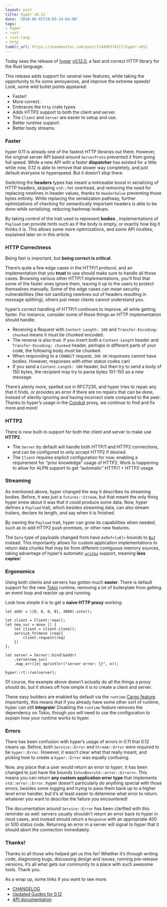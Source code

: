 ```yaml
---
layout: post
title: hyper v0.12
date: '2018-06-01T19:03:14-04:00'
tags:
- hyper
- rust
- rust-lang
- http
tumblr_url: https://seanmonstar.com/post/174480374517/hyper-v012
---
```

Today sees the release of [hyper](https://hyper.rs) [v0.12.0](https://github.com/hyperium/hyper/releases/tag/v0.12.0), a fast and correct HTTP library for the Rust language.

This release adds support for several new features, while taking the opportunity to fix some annoyances, and improve the extreme speeds! Look, some wild bullet points appeared:

- Faster!
- More correct.
- Embraces the `http` crate types.
- Adds HTTP2 support to both the client and server.
- The `Client` and `Server` are easier to setup and use.
- Better runtime support.
- Better body streams.

### Faster

hyper 0.11 is already one of the fastest HTTP libraries out there. However, the original server API based around `ServerProto` prevented it from going full speed. While a new API with a faster **dispatcher** has existed for a little while now, 0.12 is able to remove that slower way completely, and just default everyone to hyperspeed. But it doesn’t stop there.

Switching the **headers** types has meant a noticeable boost in serializing of HTTP headers, skipping `std::fmt` overhead, and removing the need for replacing newlines in header values, thanks to `HeaderValue` preventing those bytes entirely. While replacing the serialization pathway, further optimizations of checking for semantically important headers is able to be done _while serializing_, reducing hashmap lookups.

By taking control of the trait used to represent **bodies** , implementations of `Payload` can provide hints such as if the body is empty, or exactly how big it thinks it is. This allows some more optimizations, and some API niceties, explained later on in this article.

### HTTP Correctness

Being fast is important, but **being correct is critical**.

There’s quite a few edge cases in the HTTP/1 protocol, and an implementation that you **trust** to use should make sure to handle all those cases. Browsing various other HTTP/1 implementations, you’ll find that some of the faster ones ignore them, leaving it up to the users to protect themselves manually. Some of the edge cases can mean security vulnerabilities (like not sanitizing newlines out of headers resulting in message splitting), others just mean clients cannot understand you.

hyper’s correct handling of HTTP/1 continues to improve, all while getting faster. For instance, consider some of these things an HTTP implementation should handle:

- Receiving a Request with `Content-Length: 100` and `Transfer-Encoding: chunked` means it _must_ be chunked encoded.
- The reverse is also true: if you insert both a `Content-Length` header and `Transfer-Encoding: chunked` header, perhaps in different parts of your code, the following body _must_ be chunked.
- When responding to a `CONNECT` request, `200 OK` responses cannot have bodies. However, responses with other status codes can!
- If you send a `Content-Length: 100` header, but then try to send a body of 150 bytes, the recipient may try to parse bytes 101-150 as a new message.

There’s plenty more, spelled out in RFC7230, and hyper tries to repair any that it finds, or provides an error if there are no repairs that can be done, instead of silently ignoring and having incorrect state compared to the peer. Thanks to hyper’s usage in the [Conduit](https://conduit.io) proxy, we continue to find and fix more and more!

### HTTP2

There is now built-in support for both the client and server to make use **HTTP2**.

- The `Server` by default will handle both HTTP/1 and HTTP2 connections, and can be configured to only accept HTTP2 if desired.
- The `Client` requires explicit configuration for now, enabling a requirement for “prior knowledge” usage of HTTP2. Work is happening to allow for ALPN support to get “automatic” HTTP/1 + HTTP2 usage.

### Streaming

As mentioned above, hyper changed the way it describes its streaming bodies. Before, it was just a `futures::Stream`, but that meant the only thing hyper knew about it was that it could produce some data. Now, hyper defines a `Payload` trait, which besides streaming data, can also stream trailers, declare its length, and say when it is finished.

By owning the `Payload` trait, hyper can grow its capabilities when needed, such as to add HTTP2 push promises, or other new features.

The `Data` type of payloads changed from have `AsRef<[u8]>` bounds to [`Buf`](https://docs.rs/bytes/0.4.*/bytes/buf/trait.Buf.html) instead. This importantly allows for custom application implementations to return data chunks that may be from different contiguous memory sources, taking advantage of hyper’s automatic [`writev`](https://en.wikipedia.org/wiki/Vectored_I/O) support, meaning **less copies**!

### Ergonomics

Using both clients and servers has gotten much **easier**. There is default support for the new [Tokio](https://tokio.rs) runtime, removing a lot of boilerplate from getting an event loop and reactor up and running.

Look how simple it is to get a **naive HTTP proxy** working:

    let addr = ([0, 0, 0, 0], 3000).into();
    
    let client = Client::new();
    let new_svc = move || {
        let client = client.clone();
        service_fn(move |req|{
            client.request(req)
        })
    };
    
    let server = Server::bind(&addr)
        .serve(new_svc)
        .map_err(|e| eprintln!("server error: {}", e));
    
    hyper::rt::run(server);

Of course, the example above doesn’t actually do all the things a proxy _should_ do, but it shows off how simple it is to create a client and server.

These easy builders are enabled by default via the `runtime` [Cargo feature](https://doc.rust-lang.org/stable/cargo/reference/manifest.html#the-features-section). Importantly, this means that if you already have some other sort of runtime, hyper can still **integrate**! Disabling the `runtime` feature removes the dependency on Tokio, though you will need to use the configuration to explain how your runtime works to hyper.

### Errors

There has been confusion with hyper’s usage of errors in 0.11 that 0.12 cleans up. Before, both `Service::Error` and `Stream::Error` were _required_ to be `hyper::Error`. However, it wasn’t clear what that really meant, and picking how to create a `hyper::Error` was equally confusing.

Now, any place that a user would return an error _to hyper_, it has been changed to just have the bounds `Into<Box<std::error::Error>>`. This means you can return **any custom application error type** that implements `std::error::Error`. hyper doesn’t particularly _do_ anything special with those errors, besides some logging and trying to pass them back up to a higher level error handler, but it’s at least easier to determine what error to return: whatever you want to describe the failure you encountered!

The documentation around `Service::Error` has been clarified with this reminder as well: servers usually shouldn’t return an error back to hyper in most cases, and instead should return a `Response` with an appropriate 400 or 500 status code. Returning an error in a server will signal to hyper that it should abort the connection immediately.

### Thanks!

Thanks to all those who helped get us this far! Whether it’s through writing code, diagnosing bugs, discussing design and issues, running pre-release versions, it’s all what gets our community to a place with such awesome tools. Thank you.

As a wrap up, some links if you want to see more:

- [CHANGELOG](https://github.com/hyperium/hyper/releases/tag/v0.12.0)
- [Updated Guides for 0.12](https://hyper.rs/guides)
- [API documentation](https://docs.rs/hyper/0.12.*/)
